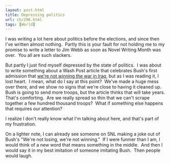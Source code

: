 ```yaml
---
layout: post.html
title: Depressing politics
url: ch/296.html
tags: [World]
---
```

I was writing a lot here about politics before the elections, and since then I've written almost nothing.  Partly this is your fault for not holding me to my promise to write a letter to Jim Webb as soon as Novel Writing Month was over.  You all are such slackers.

But partly I just find myself depressed by the state of politics.  I was about to write something about a Wash Post article that celebrates Bush's first admission that [we're not winning the war in Iraq](http://www.washingtonpost.com/wp-dyn/content/article/2006/12/20/AR2006122000268.html?nav=rss_email/components), but as I was reading it, I lost heart.  I mean, what do I say at this point?  We've made a huge mess over there, and we show no signs that we're close to having it cleaned up.  Bush is going to send more troops, but the article thinks that will take years.  That's comforting.  Are we really spread so thin that we can't scrape together a few hundred thousand troops?  What if something else happens that requires our attention?

I realize I don't really know what I'm talking about here, and that's part of my frustration.

On a lighter note, I can already see someone on SNL making a joke out of Bush's "We're not losing, we're not winning."  If I were funnier than I am, I would think of a new word that means something in the middle.  And then I would say it in my best imitation of someone imitating Bush.  Then people would laugh.
